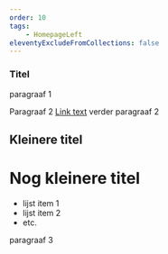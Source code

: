 ```yaml
---
order: 10
tags:
    - HomepageLeft
eleventyExcludeFromCollections: false
---
```


### Titel

paragraaf 1

Paragraaf 2 [Link text](https://iets) verder paragraaf 2

## Kleinere titel

# Nog kleinere titel

* lijst item 1
* lijst item 2
* etc.

paragraaf 3